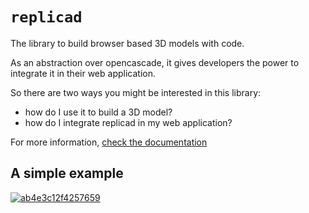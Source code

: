# `replicad`

The library to build browser based 3D models with code.

As an abstraction over opencascade, it gives developers the power to integrate
it in their web application.

So there are two ways you might be interested in this library:

- how do I use it to build a 3D model?
- how do I integrate replicad in my web application?

For more information, [check the documentation](https://replicad.xyz)

## A simple example

[![ab4e3c12f4257659](https://user-images.githubusercontent.com/263325/142650619-7f737a89-d0fa-4c2b-adcb-202b612056b9.jpg)](https://studio.replicad.xyz/share/https%3A%2F%2Fraw.githubusercontent.com%2Fsgenoud%2Freplicad%2Fmain%2Fpackages%2Freplicad-docs%2Fexamples%2FsimpleVase.js")
